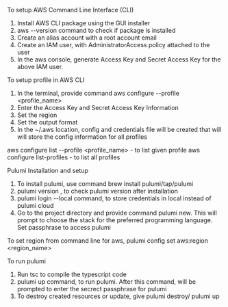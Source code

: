 To setup AWS Command Line Interface (CLI)

1. Install AWS CLI package using the GUI installer
2. aws --version command to check if package is installed
3. Create an alias account with a root account email
4. Create an IAM user, with AdministratorAccess policy attached to the user
5. In the aws console, generate Access Key and Secret Access Key for the above IAM user.

To setup profile in AWS CLI

1. In the terminal, provide command aws configure --profile <profile_name>
2. Enter the Access Key and Secret Access Key Information
3. Set the region
4. Set the output format
5. In the ~/.aws location, config and credentials file will be created that will will store the config information for all profiles

aws configure list --profile <profile_name> - to list given profile
aws configure list-profiles - to list all profiles

Pulumi Installation and setup

1. To install pulumi, use command brew install pulumi/tap/pulumi
2. pulumi version , to check pulumi version after installation
3. pulumi login --local command, to store credentials in local instead of pulumi cloud
4. Go to the project directory and provide command pulumi new. This will prompt to choose the stack for the preferred programming language. Set passphrase to access pulumi

To set region from command line for aws, pulumi config set aws:region <region_name>

To run pulumi
1. Run tsc to compile the typescript code
2. pulumi up command, to run pulumi. After this command, will be prompted to enter the secrect passphrase for pulumi
3. To destroy created resources or update, give pulumi destroy/ pulumi up